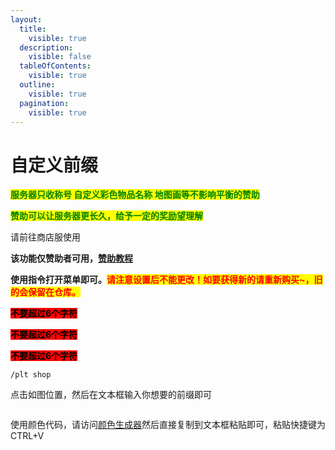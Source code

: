 ```yaml
---
layout:
  title:
    visible: true
  description:
    visible: false
  tableOfContents:
    visible: true
  outline:
    visible: true
  pagination:
    visible: true
---
```


# 自定义前缀

<mark style="color:green;">**服务器只收称号 自定义彩色物品名称 地图画等不影响平衡的赞助**</mark>

<mark style="color:green;">**赞助可以让服务器更长久，给予一定的奖励望理解**</mark>

请前往商店服使用

**该功能仅赞助者可用，**[**赞助教程**](zan-zhu.md)

**使用指令打开菜单即可。**<mark style="color:red;">**请注意设置后不能更改！如要获得新的请重新购买\~，旧的会保留在仓库。**</mark>

<mark style="background-color:red;">**不要超过6个字符**</mark>

<mark style="background-color:red;">**不要超过6个字符**</mark>

<mark style="background-color:red;">**不要超过6个字符**</mark>

```
/plt shop
```

点击如图位置，然后在文本框输入你想要的前缀即可

<figure><img src="https://s2.loli.net/2023/12/26/zQ52Lkf1lwFbWEK.png" alt=""><figcaption></figcaption></figure>

使用颜色代码，请访问[颜色生成器](https://mcg.tuanzi.ink/)然后直接复制到文本框粘贴即可，粘贴快捷键为CTRL+V

<figure><img src="https://s2.loli.net/2023/12/26/D9Uv71IWkGE64cK.png" alt=""><figcaption></figcaption></figure>
